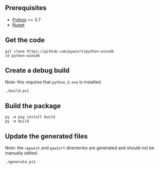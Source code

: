 
## Prerequisites

- [Python](https://www.python.org/downloads/) >= 3.7
- [Nuget](https://www.nuget.org/downloads)

## Get the code

    git clone https://github.com/pywinrt/python-winsdk
    cd python-winsdk

## Create a debug build

Note: this requires that `python_d.exe` is installed.

    ./build.ps1

## Build the package

    py -m pip install build
    py -m build

## Update the generated files

Note: the `cppwint` and `pywinrt` directories are generated and should not be
manually edited.

    ./generate.ps1
